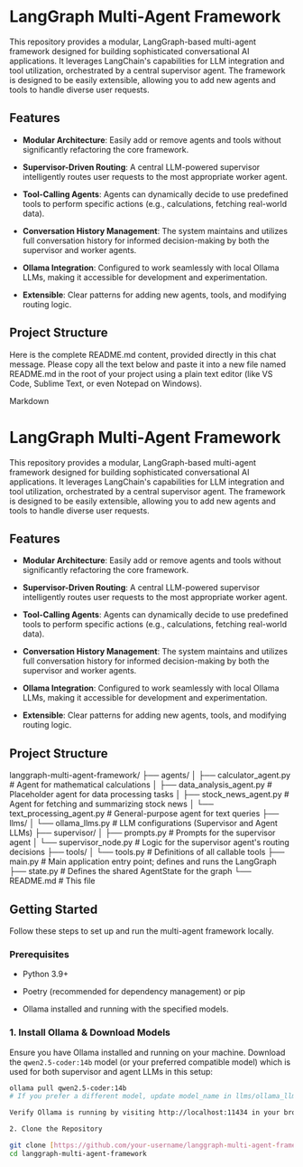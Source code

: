# LangGraph Multi-Agent Framework

This repository provides a modular, LangGraph-based multi-agent framework designed for building sophisticated conversational AI applications. It leverages LangChain's capabilities for LLM integration and tool utilization, orchestrated by a central supervisor agent. The framework is designed to be easily extensible, allowing you to add new agents and tools to handle diverse user requests.

## Features

* **Modular Architecture**: Easily add or remove agents and tools without significantly refactoring the core framework.

* **Supervisor-Driven Routing**: A central LLM-powered supervisor intelligently routes user requests to the most appropriate worker agent.

* **Tool-Calling Agents**: Agents can dynamically decide to use predefined tools to perform specific actions (e.g., calculations, fetching real-world data).

* **Conversation History Management**: The system maintains and utilizes full conversation history for informed decision-making by both the supervisor and worker agents.

* **Ollama Integration**: Configured to work seamlessly with local Ollama LLMs, making it accessible for development and experimentation.

* **Extensible**: Clear patterns for adding new agents, tools, and modifying routing logic.

## Project Structure
Here is the complete README.md content, provided directly in this chat message. Please copy all the text below and paste it into a new file named README.md in the root of your project using a plain text editor (like VS Code, Sublime Text, or even Notepad on Windows).

Markdown

# LangGraph Multi-Agent Framework

This repository provides a modular, LangGraph-based multi-agent framework designed for building sophisticated conversational AI applications. It leverages LangChain's capabilities for LLM integration and tool utilization, orchestrated by a central supervisor agent. The framework is designed to be easily extensible, allowing you to add new agents and tools to handle diverse user requests.

## Features

* **Modular Architecture**: Easily add or remove agents and tools without significantly refactoring the core framework.

* **Supervisor-Driven Routing**: A central LLM-powered supervisor intelligently routes user requests to the most appropriate worker agent.

* **Tool-Calling Agents**: Agents can dynamically decide to use predefined tools to perform specific actions (e.g., calculations, fetching real-world data).

* **Conversation History Management**: The system maintains and utilizes full conversation history for informed decision-making by both the supervisor and worker agents.

* **Ollama Integration**: Configured to work seamlessly with local Ollama LLMs, making it accessible for development and experimentation.

* **Extensible**: Clear patterns for adding new agents, tools, and modifying routing logic.

## Project Structure

langgraph-multi-agent-framework/
├── agents/
│   ├── calculator_agent.py      # Agent for mathematical calculations
│   ├── data_analysis_agent.py   # Placeholder agent for data processing tasks
│   ├── stock_news_agent.py      # Agent for fetching and summarizing stock news
│   └── text_processing_agent.py # General-purpose agent for text queries
├── llms/
│   └── ollama_llms.py           # LLM configurations (Supervisor and Agent LLMs)
├── supervisor/
│   ├── prompts.py               # Prompts for the supervisor agent
│   └── supervisor_node.py       # Logic for the supervisor agent's routing decisions
├── tools/
│   └── tools.py                 # Definitions of all callable tools
├── main.py                      # Main application entry point; defines and runs the LangGraph
├── state.py                     # Defines the shared AgentState for the graph
└── README.md                    # This file

## Getting Started

Follow these steps to set up and run the multi-agent framework locally.

### Prerequisites

* Python 3.9+

* Poetry (recommended for dependency management) or pip

* Ollama installed and running with the specified models.

### 1. Install Ollama & Download Models

Ensure you have Ollama installed and running on your machine.
Download the `qwen2.5-coder:14b` model (or your preferred compatible model) which is used for both supervisor and agent LLMs in this setup:

```bash
ollama pull qwen2.5-coder:14b
# If you prefer a different model, update model_name in llms/ollama_llms.py accordingly.

Verify Ollama is running by visiting http://localhost:11434 in your browser. You should see a simple "Ollama is running" message.

2. Clone the Repository

git clone [https://github.com/your-username/langgraph-multi-agent-framework.git](https://github.com/your-username/langgraph-multi-agent-framework.git)
cd langgraph-multi-agent-framework
